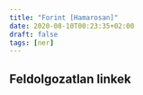 ```yaml
---
title: "Forint [Hamarosan]"
date: 2020-08-10T00:23:35+02:00
draft: false
tags: [ner]
---
```


## Feldolgozatlan linkek
